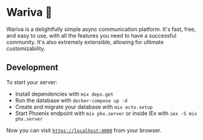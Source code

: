 # Wariva 🐒

Wariva is a delightfully simple async communication platform. It's fast, free, and easy to use, with all the features you need to have a successful community. It's also extremely extensible, allowing for ultimate customizability.

## Development

To start your server:

* Install dependencies with `mix deps.get`
* Run the database with `docker-compose up -d`
* Create and migrate your database with `mix ecto.setup`
* Start Phoenix endpoint with `mix phx.server` or inside IEx with `iex -S mix phx.server`

Now you can visit [`https://localhost:4000`](https://localhost:4000) from your browser.
